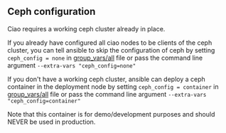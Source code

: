 ## Ceph configuration
Ciao requires a working ceph cluster already in place.

If you already have configured all ciao nodes to be clients of the ceph cluster,
you can tell ansible to skip the configuration of ceph by setting `ceph_config = none`
in [group_vars/all](../group_vars/all) file or pass the command line argument
`--extra-vars "ceph_config=none"`

If you don't have a working ceph cluster, ansible can deploy a ceph container in the
deployment node by setting `ceph_config = container` in [group_vars/all](../group_vars/all)
file or pass the command line argument `--extra-vars "ceph_config=container"`

Note that this container is for demo/development purposes and should NEVER be used in production.
